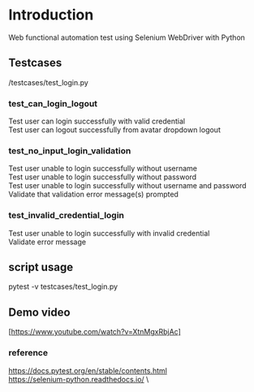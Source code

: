 # Introduction
Web functional automation test using Selenium WebDriver with Python

## Testcases
/testcases/test_login.py
### test_can_login_logout
Test user can login successfully with valid credential  \
Test user can logout successfully from avatar dropdown logout 

### test_no_input_login_validation 
Test user unable to login successfully without username  \
Test user unable to login successfully without password  \
Test user unable to login successfully without username and password  \
Validate that validation error message(s) prompted

### test_invalid_credential_login
Test user unable to login successfully with invalid credential  \
Validate error message

## script usage
pytest -v testcases/test_login.py

## Demo video
[https://www.youtube.com/watch?v=XtnMgxRbjAc]

### reference
https://docs.pytest.org/en/stable/contents.html \
https://selenium-python.readthedocs.io/ \